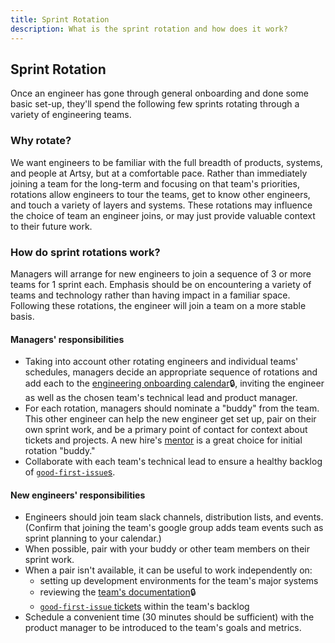 ```yaml
---
title: Sprint Rotation
description: What is the sprint rotation and how does it work?
---
```


## Sprint Rotation

Once an engineer has gone through general onboarding and done some basic set-up, they'll spend the following few
sprints rotating through a variety of engineering teams.

### Why rotate?

We want engineers to be familiar with the full breadth of products, systems, and people at Artsy, but at a
comfortable pace. Rather than immediately joining a team for the long-term and focusing on that team's priorities,
rotations allow engineers to tour the teams, get to know other engineers, and touch a variety of layers and
systems. These rotations may influence the choice of team an engineer joins, or may just provide valuable context
to their future work.

### How do sprint rotations work?

Managers will arrange for new engineers to join a sequence of 3 or more teams for 1 sprint each. Emphasis should be
on encountering a variety of teams and technology rather than having impact in a familiar space. Following these
rotations, the engineer will join a team on a more stable basis.

#### Managers' responsibilities

- Taking into account other rotating engineers and individual teams' schedules, managers decide an appropriate
  sequence of rotations and add each to the
  [engineering onboarding calendar](https://calendar.google.com/calendar/b/1?cid=YXJ0c3ltYWlsLmNvbV9jc2RocTFnNHNyMmhhY2Nvc3RmMTA1bTEwc0Bncm91cC5jYWxlbmRhci5nb29nbGUuY29t)🔒,
  inviting the engineer as well as the chosen team's technical lead and product manager.
- For each rotation, managers should nominate a "buddy" from the team. This other engineer can help the new
  engineer get set up, pair on their own sprint work, and be a primary point of contact for context about tickets
  and projects. A new hire's [mentor](/onboarding/mentors.md) is a great choice for initial rotation "buddy."
- Collaborate with each team's technical lead to ensure a healthy backlog of
  [`good-first-issue`s](https://artsyproduct.atlassian.net/issues/?jql=labels%20%3D%20good-first-issue).

#### New engineers' responsibilities

- Engineers should join team slack channels, distribution lists, and events. (Confirm that joining the team's
  google group adds team events such as sprint planning to your calendar.)
- When possible, pair with your buddy or other team members on their sprint work.
- When a pair isn't available, it can be useful to work independently on:
  - setting up development environments for the team's major systems
  - reviewing the [team's documentation](https://www.notion.so/artsy/Product-470238180cf94c87906ef1d3ee259e05)🔒
  - [`good-first-issue` tickets](https://artsyproduct.atlassian.net/issues/?jql=labels%20%3D%20good-first-issue)
    within the team's backlog
- Schedule a convenient time (30 minutes should be sufficient) with the product manager to be introduced to the
  team's goals and metrics.
